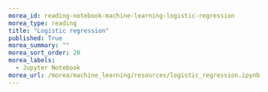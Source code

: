 ```yaml
---
morea_id: reading-notebook-machine-learning-logistic-regression
morea_type: reading
title: "Logistic regression"
published: True
morea_summary: ""
morea_sort_order: 20
morea_labels: 
  - Jupyter Notebook
morea_url: /morea/machine_learning/resources/logistic_regression.ipynb
---
```

